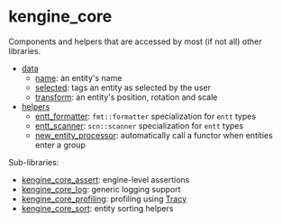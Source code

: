 # kengine_core

Components and helpers that are accessed by most (if not all) other libraries.

* [data](data/)
	* [name](data/name.md): an entity's name
	* [selected](data/selected.md): tags an entity as selected by the user
	* [transform](data/transform.md): an entity's position, rotation and scale
* [helpers](helpers/)
	* [entt_formatter](helpers/entt_formatter.md): `fmt::formatter` specialization for `entt` types
	* [entt_scanner](helpers/entt_scanner.md): `scn::scanner` specialization for `entt` types
	* [new_entity_processor](helpers/new_entity_processor.md): automatically call a functor when entities enter a group

Sub-libraries:

* [kengine_core_assert](assert/): engine-level assertions
* [kengine_core_log](log/): generic logging support
* [kengine_core_profiling](kengine/core/profiling/): profiling using [Tracy](https://github.com/wolfpld/tracy)
* [kengine_core_sort](kengine/core/sort/): entity sorting helpers
